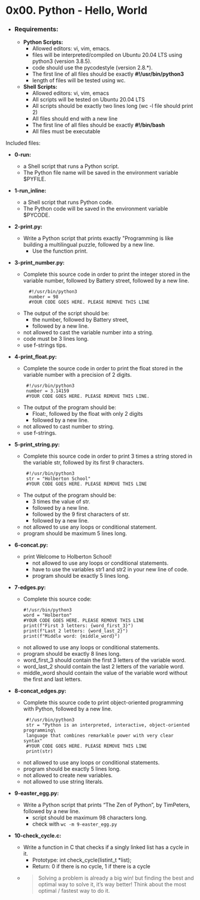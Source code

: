 # **0x00. Python - Hello, World**

- ### **Requirements:**
  - **Python Scripts:**
    - Allowed editors: vi, vim, emacs.
    - files will be interpreted/compiled on Ubuntu 20.04 LTS using python3 (version 3.8.5).
    - code should use the pycodestyle (version 2.8.*).
    - The first line of all files should be exactly **#!/usr/bin/python3**
    - length of files will be tested using wc.
  - **Shell Scripts:**
    - Allowed editors: vi, vim, emacs
    - All scripts will be tested on Ubuntu 20.04 LTS
    - All scripts should be exactly two lines long (wc -l file should print 2)
    - All files should end with a new line
    - The first line of all files should be exactly **#!/bin/bash**
    - All files must be executable

Included files:

- **0-run:**
  - a Shell script that runs a Python script.
  - The Python file name will be saved in the environment variable $PYFILE.
  
- **1-run_inline:**
  - a Shell script that runs Python code.
  - The Python code will be saved in the environment variable $PYCODE.
  
- **2-print.py:**
  - Write a Python script that prints exactly "Programming is like building a multilingual puzzle, followed by a new line.
    - Use the function print.

- **3-print_number.py:**
  - Complete this source code in order to print the integer stored in the variable number, followed by Battery street, followed by a new line.
    ``` 
      #!/usr/bin/python3
      number = 98
      #YOUR CODE GOES HERE. PLEASE REMOVE THIS LINE
      ```
  - The output of the script should be:
    - the number, followed by Battery street,
    - followed by a new line.
  - not allowed to cast the variable number into a string.
  - code must be 3 lines long.
  - use f-strings tips.
  
- **4-print_float.py:**
  - Complete the source code in order to print the float stored in the variable number with a precision of 2 digits.
    ```
     #!/usr/bin/python3
     number = 3.14159
     #YOUR CODE GOES HERE. PLEASE REMOVE THIS LINE.
     ```
  - The output of the program should be:
    - Float:, followed by the float with only 2 digits
    - followed by a new line.
  - not allowed to cast number to string.
  - use f-strings.

- **5-print_string.py:**
  - Complete this source code in order to print 3 times a string stored in the variable str, followed by its first 9 characters.
    ```
     #!/usr/bin/python3
     str = "Holberton School"
     #YOUR CODE GOES HERE. PLEASE REMOVE THIS LINE
     ```
  - The output of the program should be:
    - 3 times the value of str.
    - followed by a new line.
    - followed by the 9 first characters of str.
    - followed by a new line.
  - not allowed to use any loops or conditional statement.
  - program should be maximum 5 lines long.

- **6-concat.py:**
  - print Welcome to Holberton School!
    - not allowed to use any loops or conditional statements.
    - have to use the variables str1 and str2 in your new line of code.
    - program should be exactly 5 lines long.

- **7-edges.py:**
  - Complete this source code:
    ```  
    #!/usr/bin/python3
    word = "Holberton"
    #YOUR CODE GOES HERE. PLEASE REMOVE THIS LINE
    print(f"First 3 letters: {word_first_3}")
    print(f"Last 2 letters: {word_last_2}")
    print(f"Middle word: {middle_word}")
    ```
  - not allowed to use any loops or conditional statements.
  - program should be exactly 8 lines long.
  - word_first_3 should contain the first 3 letters of the variable word.
  - word_last_2 should contain the last 2 letters of the variable word.
  - middle_word should contain the value of the variable word without the first and last letters.

- **8-concat_edges.py:**
  - Complete this source code to print object-oriented programming with Python, followed by a new line.
    ```
     #!/usr/bin/python3
     str = "Python is an interpreted, interactive, object-oriented programming\
     language that combines remarkable power with very clear syntax"
     #YOUR CODE GOES HERE. PLEASE REMOVE THIS LINE
     print(str)
    ```
  - not allowed to use any loops or conditional statements.
  - program should be exactly 5 lines long.
  - not allowed to create new variables.
  - not allowed to use string literals.

- **9-easter_egg.py:**
  - Write a Python script that prints “The Zen of Python”, by TimPeters, followed by a new line.
    - script should be maximum 98 characters long.
    - check with `wc -m 9-easter_egg.py`

- **10-check_cycle.c:**
  - Write a function in C that checks if a singly linked list has a cycle in it.
    - Prototype: int check_cycle(listint_t *list);
    - Return: 0 if there is no cycle, 1 if there is a cycle
  - > Solving a problem is already a big win! but finding the best and optimal way to solve it, it’s way better! Think about the most optimal / fastest way to do it.

